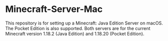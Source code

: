 # Minecraft-Server-Mac
This repository is for setting up a Minecraft: Java Edition Server on macOS. The Pocket Edition is also supported. Both servers are for the current Minecraft version 1.18.2 (Java Edition) and 1.18.20 (Pocket Edition).
